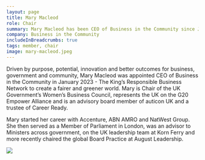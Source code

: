 ```yaml
---
layout: page
title: Mary Macleod
role: Chair
summary: Mary Macleod has been CEO of Business in the Community since January 2023.
company: Business in the Community
includeInBreadcrumbs: true
tags: member, chair
image: mary-macleod.jpeg
---
```


<div class="govuk-grid-row">
  <div class="govuk-grid-column-two-thirds">
  
Driven by purpose, potential, innovation and better outcomes for business, government and community, Mary Macleod was appointed CEO of Business in the Community in January 2023 - The King’s Responsible Business Network to create a fairer and greener world. Mary is Chair of the UK Government’s Women’s Business Council, represents the UK on the G20 Empower Alliance and is an advisory board member of auticon UK and a trustee of Career Ready.
 
Mary started her career with Accenture, ABN AMRO and NatWest Group. She then served as a Member of Parliament in London, was an advisor to Ministers across government, on the UK leadership team at Korn Ferry and more recently chaired the global Board Practice at August Leadership.

  </div>
  <div class="govuk-grid-column-one-third member-page-image"><img src="/images/{{image}}"/></div>
</div>
